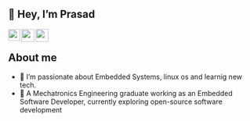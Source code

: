 ## 👋 Hey, I’m Prasad
<a href="https://www.linkedin.com/in/prasadmerya/">
  <img align="left" width="24px" src="https://cdn.jsdelivr.net/npm/simple-icons@v3/icons/linkedin.svg"  />
</a>
<a href="https://www.instagram.com/prasad_merya/">
  <img align="left" width="26px" src="https://cdn.jsdelivr.net/npm/simple-icons@v3/icons/instagram.svg" />
</a>
<a href="mailto:prasadmerya@gmail.com">
  <img align="left" width="26px" src="https://cdn.jsdelivr.net/npm/simple-icons@v3/icons/gmail.svg" />
</a>

<br />

## About me
- 👀 I’m passionate about Embedded Systems, linux os and learnig new tech.
- 🌱 A Mechatronics Engineering graduate working as an Embedded Software Developer, currently exploring open-source software development


